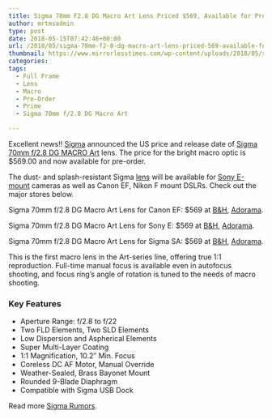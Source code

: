 ```yaml
---
title: Sigma 70mm F2.8 DG Macro Art Lens Priced $569, Available for Pre-Order
author: mrtmsadmin
type: post
date: 2018-05-15T07:42:46+00:00
url: /2018/05/sigma-70mm-f2-8-dg-macro-art-lens-priced-569-available-for-pre-order/
thumbnail: https://www.mirrorlesstimes.com/wp-content/uploads/2018/05/sigma-70mm-f-2-8-dg-macro-art-lens-development.jpeg
categories:
tags:
  - Full Frame
  - Lens
  - Macro
  - Pre-Order
  - Prime
  - Sigma 70mm f/2.8 DG Macro Art

---
```

Excellent news!! <a href="https://www.mirrorlesstimes.com/category/sigma/" target="_blank" rel="noopener">Sigma</a> announced the US price and release date of <a href="https://www.mirrorlesstimes.com/tags/sigma-70mm-f-2-8-dg-macro-art/" target="_blank" rel="noopener">Sigma 70mm f/2.8 DG MACRO Art</a> lens. The price for the bright macro optic is $569.00 and now available for pre-order.

The dust- and splash-resistant Sigma [lens][1] will be available for [Sony E-mount][2] cameras as well as Canon EF, Nikon F mount DSLRs. Check out the major stores below.

Sigma 70mm f/2.8 DG Macro Art Lens for Canon EF: $569 at <a class="ext-link" title="" href="https://www.bhphotovideo.com/c/product/1393480-REG/sigma_70mm_f_2_8_dg_macro.html/BI/20175/KBID/14249/" target="_blank" rel="external nofollow noopener">B&H</a>, <a class="ext-link broken_link" title="" href="http://adorama.evyy.net/c/63923/51926/1036?u=https://www.adorama.com/sg7028aeos.html" target="_blank" rel="external nofollow noopener">Adorama</a>.

Sigma 70mm f/2.8 DG Macro Art Lens for Sony E: $569 at <a class="ext-link" title="" href="https://www.bhphotovideo.com/c/product/1393483-REG/sigma_70mm_f_2_8_dg_macro.html/BI/20175/KBID/14249/" target="_blank" rel="external nofollow noopener">B&H</a>, <a class="ext-link" title="" href="http://adorama.evyy.net/c/63923/51926/1036?u=https://www.adorama.com/sg7028soe.html" target="_blank" rel="external nofollow noopener">Adorama</a>.

Sigma 70mm f/2.8 DG Macro Art Lens for Sigma SA: $569 at <a class="ext-link" title="" href="https://www.bhphotovideo.com/c/product/1393482-REG/sigma_70mm_f_2_8_dg_macro.html/BI/20175/KBID/14249/" target="_blank" rel="external nofollow noopener">B&H</a>, <a class="ext-link" title="" href="http://adorama.evyy.net/c/63923/51926/1036?u=https://www.adorama.com/sg7028asg.html" target="_blank" rel="external nofollow noopener">Adorama</a>.<!--more-->

This is the first macro lens in the Art-series line, offering true 1:1 reproduction. Full-time manual focus is available even in autofocus shooting, and focus ring’s angle of rotation is tuned to the needs of macro shooting.

### Key Features

<ul data-selenium="highlightList">
  <li>
    Aperture Range: f/2.8 to f/22
  </li>
  <li>
    Two FLD Elements, Two SLD Elements
  </li>
  <li>
    Low Dispersion and Aspherical Elements
  </li>
  <li>
    Super Multi-Layer Coating
  </li>
  <li>
    1:1 Magnification, 10.2″ Min. Focus
  </li>
  <li>
    Coreless DC AF Motor, Manual Override
  </li>
  <li>
    Weather-Sealed, Brass Bayonet Mount
  </li>
  <li>
    Rounded 9-Blade Diaphragm
  </li>
  <li>
    Compatible with Sigma USB Dock
  </li>
</ul>

Read more <a href="https://www.dailycameranews.com/tag/sigma-rumors/" target="_blank" rel="noopener">Sigma Rumors</a>.

&nbsp;

 [1]: https://www.mirrorlesstimes.com/tags/lens/
 [2]: https://www.dailycameranews.com/2017/03/best-sony-full-frame-e-mount-lenses/